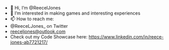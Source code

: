 - 👋 Hi, I’m @ReecelJones
- 👀 I’m interested in making games and interesting experiences
- 📫 How to reach me:
-   @ReeceLJones_ on Twitter
-   reeceljones@outlook.com
-   Check out my Code Showcase here: https://www.linkedin.com/in/reece-jones-ab7721217/ 
